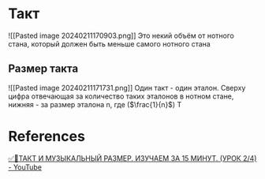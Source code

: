 # Такт
![[Pasted image 20240211170903.png]]
Это некий объём от нотного стана, который должен быть меньше самого нотного стана

## Размер такта
![[Pasted image 20240211171731.png]]
Один такт - один эталон. Сверху цифра отвечающая за количество таких эталонов в нотном стане, нижняя - за размер эталона n, где ($\frac{1}{n}$)
Т

# References
[✅🎹ТАКТ И МУЗЫКАЛЬНЫЙ РАЗМЕР. ИЗУЧАЕМ ЗА 15 МИНУТ. (УРОК 2/4) - YouTube](https://youtu.be/5XdaQED0OYY)
